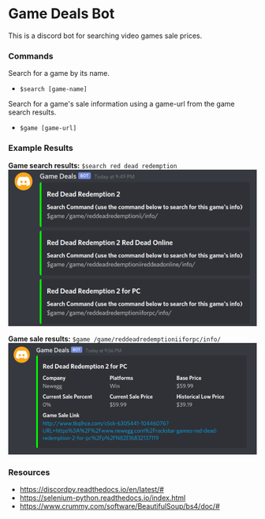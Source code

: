 # Game Deals Bot
This is a discord bot for searching video games sale prices.


### Commands
Search for a game by its name.
- `$search [game-name]`

Search for a game's sale information using a game-url from the game search results.
- `$game [game-url]`

### Example Results
**Game search results:** `$search red dead redemption`
![](https://github.com/T-travis/game-deals-bot/blob/master/readme-images/game-search-results.png)


**Game sale results:** `$game /game/reddeadredemptioniiforpc/info/`
![](https://github.com/T-travis/game-deals-bot/blob/master/readme-images/game-sale-results.png)

### Resources
- https://discordpy.readthedocs.io/en/latest/#
- https://selenium-python.readthedocs.io/index.html
- https://www.crummy.com/software/BeautifulSoup/bs4/doc/#
